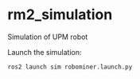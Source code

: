 # rm2_simulation
Simulation of UPM robot

Launch the simulation:
```
ros2 launch sim robominer.launch.py 
```

